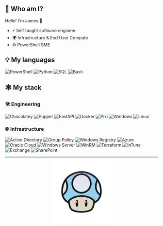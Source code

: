 ## 🎯 **Who am I?**

Hello! I'm James 🍄

- ⚡️ Self taught software engineer
- 🌍 Infrastructure & End User Compute
- ⚙️ PowerShell SME

## 💡 **My languages**
![PowerShell](https://img.shields.io/badge/PowerShell-5391FE?style=for-the-badge&logo=powershell&logoColor=white)
![Python](https://img.shields.io/badge/Python-3776AB?style=for-the-badge&logo=python&logoColor=white)
![SQL](https://img.shields.io/badge/SQL-4479A1?style=for-the-badge&logo=mysql&logoColor=white)
![Bash](https://img.shields.io/badge/Bash-4EAA25?style=for-the-badge&logo=gnu-bash&logoColor=white)

## 🕸️ **My stack**

### 🛠️ **Engineering**
![Chocolatey](https://img.shields.io/badge/Chocolatey-80B5E3?style=for-the-badge&logo=chocolatey&logoColor=white)
![Puppet](https://img.shields.io/badge/Puppet-FFAE1A?style=for-the-badge&logo=puppet&logoColor=white)
![FastAPI](https://img.shields.io/badge/FastAPI-009688?style=for-the-badge&logo=fastapi&logoColor=white)
![Docker](https://img.shields.io/badge/Docker-2496ED?style=for-the-badge&logo=docker&logoColor=white)
![Pixi](https://img.shields.io/badge/Pixi-8A2BE2?style=for-the-badge&logo=python&logoColor=white)
![Windows](https://img.shields.io/badge/Windows-0078D4?style=for-the-badge&logo=windows&logoColor=white)
![Linux](https://img.shields.io/badge/Linux-FCC624?style=for-the-badge&logo=linux&logoColor=black)

### 🌐 **Infrastructure**
![Active Directory](https://img.shields.io/badge/Active_Directory-0078D4?style=for-the-badge&logo=windows&logoColor=white)
![Group Policy](https://img.shields.io/badge/Group_Policy-107C10?style=for-the-badge&logo=microsoft&logoColor=white)
![Windows Registry](https://img.shields.io/badge/Windows_Registry-FF6B6B?style=for-the-badge&logo=windows&logoColor=white)
![Azure](https://img.shields.io/badge/Microsoft_Azure-0089D0?style=for-the-badge&logo=microsoft-azure&logoColor=white)
![Oracle Cloud](https://img.shields.io/badge/Oracle_Cloud-F80000?style=for-the-badge&logo=oracle&logoColor=white)
![Windows Server](https://img.shields.io/badge/Windows_Server-5C2D91?style=for-the-badge&logo=windows&logoColor=white)
![WinRM](https://img.shields.io/badge/WinRM-881798?style=for-the-badge&logo=powershell&logoColor=white)
![Terraform](https://img.shields.io/badge/Terraform-623CE4?style=for-the-badge&logo=terraform&logoColor=white)
![InTune](https://img.shields.io/badge/Intune-00BCF2?style=for-the-badge&logo=microsoft&logoColor=white)
![Exchange](https://img.shields.io/badge/Exchange-FFB900?style=for-the-badge&logo=microsoft-exchange&logoColor=white)
![SharePoint](https://img.shields.io/badge/SharePoint-0078D4?style=for-the-badge&logo=microsoft-sharepoint&logoColor=white)

---

<p align="center">
  <img src="Toad.png" alt="Toad" width="200"/>
</p>